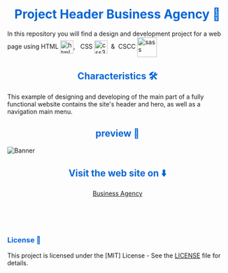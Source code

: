 <h1 align="center" style="color: #0366d6;">
   Project Header Business Agency 🏬
</h1>

<p>In this repository you will find a design and development project for a web page using HTML <img align="center" width="30" height="30" src="https://www.vectorlogo.zone/logos/w3_html5/w3_html5-icon.svg" alt="html5"/>, &nbsp;
   CSS <img align="center" width="30" height="30" src="https://www.vectorlogo.zone/logos/w3_css/w3_css-icon.svg" alt="css3"/> &nbsp;&&nbsp;
   CSCC <img align="center" width="45" height="45" src="https://www.vectorlogo.zone/logos/sass-lang/sass-lang-icon.svg" alt="sass"/>
</p>

<h2 align="center" style="color: #0366d6;">
   Characteristics 🛠️
</h2>

<p>This example of designing and developing of the main part of a fully functional website contains the site's header and hero, as well as a navigation main menu.</p>

<h2 align="center" style="color: #0366d6;">
   preview 📸
</h2>

<img src=".preview/Project Header Business Agency.png/" alt="Banner"/>

<h2 align="center" style="color: #0366d6;">
   Visit the web site on ⬇️
</h2>

<p align="center"><a align="center" href="https://mariohb25.github.io/HTML-CSS-SCSS-Web-development-and-design/">Business Agency</a></p>

<br><br><br>

<h3 style="color: #0366d6;">
   License 📜
</h3>

This project is licensed under the [MIT] License - See the [LICENSE](LICENSE) file for details.
